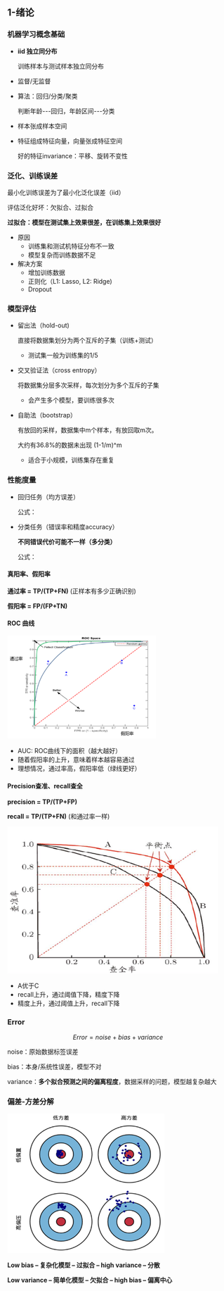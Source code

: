 ## 1-绪论

### 机器学习概念基础

- **iid 独立同分布**

  训练样本与测试样本独立同分布

- 监督/无监督

- 算法：回归/分类/聚类 

  判断年龄---回归，年龄区间---分类

- 样本张成样本空间

- 特征组成特征向量，向量张成特征空间

  好的特征invariance：平移、旋转不变性

  



### 泛化、训练误差

最小化训练误差为了最小化泛化误差（iid）

评估泛化好坏：欠拟合、过拟合

**过拟合：模型在测试集上效果很差，在训练集上效果很好**

* 原因
  * 训练集和测试机特征分布不一致
  * 模型复杂而训练数据不足
* 解决方案
  * 增加训练数据
  * 正则化（L1: Lasso, L2: Ridge)
  * Dropout



### 模型评估

* 留出法（hold-out)

  直接将数据集划分为两个互斥的子集（训练+测试）

  * 测试集一般为训练集的1/5

  

* 交叉验证法（cross entropy）

  将数据集分层多次采样，每次划分为多个互斥的子集

  * 会产生多个模型，要训练很多次

    

* 自助法（bootstrap）

  有放回的采样，数据集中m个样本，有放回取m次。

  大约有36.8%的数据未出现 (1-1/m)^m

  * 适合于小规模，训练集存在重复

### 性能度量

* 回归任务（均方误差）

  公式：

* 分类任务（错误率和精度accuracy）

  **不同错误代价可能不一样（多分类）**

  公式：

#### 真阳率、假阳率

**通过率 = TP/(TP+FN)**    (正样本有多少正确识别)

**假阳率 = FP/(FP+TN)**



#### ROC 曲线



<img src="imag\图片1.png" alt="图片1" style="zoom: 33%;" />

* AUC: ROC曲线下的面积（越大越好）
* 随着假阳率的上升，意味着样本越容易通过
* 理想情况，通过率高，假阳率低（绿线更好）



#### Precision查准、recall查全

**precision = TP/(TP+FP)**

**recall = TP/(TP+FN)** (和通过率一样)

<img src="imag\图片2.png" alt="图片1" style="zoom: 67%;" />

* A优于C
* recall上升，通过阈值下降，精度下降
* 精度上升，通过阈值上升，recall下降

### Error

$$
Error = noise+bias+variance
$$

noise：原始数据标签误差

bias：本身/系统性误差，模型不对

variance：**多个拟合预测之间的偏离程度**，数据采样的问题，模型越复杂越大



### 偏差-方差分解

<img src=".\imag\图片3.png" alt="图片1" style="zoom: 67%;" />

**Low bias – 复杂化模型 – 过拟合 – high variance – 分散**

**Low variance – 简单化模型 – 欠拟合 – high bias – 偏离中心**











